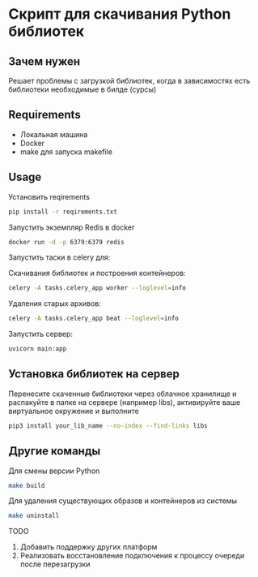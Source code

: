 # Скрипт для скачивания Python библиотек 
## Зачем нужен
Решает проблемы с загрузкой библиотек, когда в зависимостях есть библиотеки необходимые в билде (сурсы)
## Requirements
- Локальная машина
- Docker
- make для запуска makefile
## Usage
Установить reqirements
```bash
pip install -r reqirements.txt
```
Запустить экземпляр Redis в docker
```bash
docker run -d -p 6379:6379 redis
```
Запустить таски в celery для: 

Скачивания библиотек и построения контейнеров:
```bash
celery -A tasks.celery_app worker --loglevel=info
```
Удаления старых архивов:
```bash
celery -A tasks.celery_app beat --loglevel=info
```
Запустить сервер:
```bash
uvicorn main:app
```

## Установка библиотек на сервер
Перенесите скаченные библиотеки через облачное хранилище и распакуйте в папке на сервере (например libs), активируйте ваше виртуальное окружение и выполните
```bash
pip3 install your_lib_name --no-index --find-links libs
```
## Другие команды
Для смены версии Python
```bash
make build
```
Для удаления существующих образов и контейнеров из системы
```bash
make uninstall
```

TODO
1) Добавить поддержку других платформ
2) Реализовать восстановление подключения к процессу очереди после перезагрузки